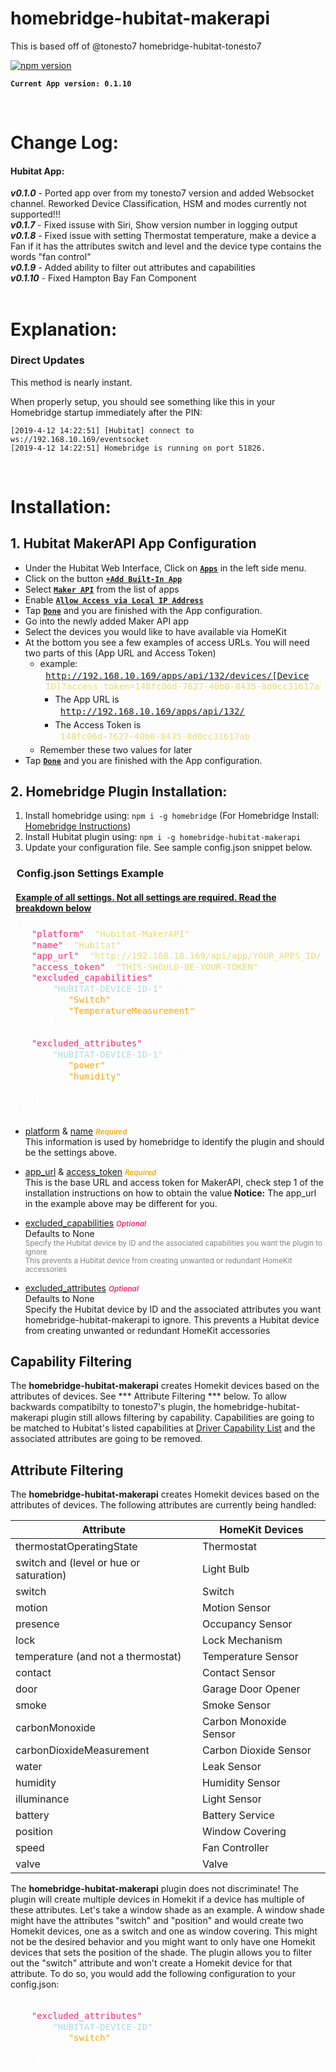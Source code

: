 # homebridge-hubitat-makerapi

This is based off of @tonesto7 homebridge-hubitat-tonesto7

[![npm version](https://badge.fury.io/js/homebridge-hubitat-makerapi.svg)](https://badge.fury.io/js/homebridge-hubitat-makerapi)

**```Current App version: 0.1.10```**

<br>

# Change Log:

#### Hubitat App:

***v0.1.0*** - Ported app over from my tonesto7 version and added Websocket channel. Reworked Device Classification, HSM and modes currently not supported!!!<br>
***v0.1.7*** - Fixed issuse with Siri, Show version number in logging output<br>
***v0.1.8*** - Fixed issue with setting Thermostat temperature, make a device a Fan if it has the attributes switch and level and the device type contains the words "fan control"<br>
***v0.1.9*** - Added ability to filter out attributes and capabilities<br>
***v0.1.10*** - Fixed Hampton Bay Fan Component<br>
<br>

# Explanation:

### Direct Updates
This method is nearly instant.

When properly setup, you should see something like this in your Homebridge startup immediately after the PIN:
```
[2019-4-12 14:22:51] [Hubitat] connect to ws://192.168.10.169/eventsocket
[2019-4-12 14:22:51] Homebridge is running on port 51826.
```

<br>

# Installation:

## 1. Hubitat MakerAPI App Configuration

* Under the Hubitat Web Interface, Click on <u><b>```Apps```</b></u> in the left side menu.
* Click on the button <u><b>```+Add Built-In App```</b></u>
* Select <u><b>```Maker API```</b></u> from the list of apps
* Enable <u><b>```Allow Access via Local IP Address```</b></u>
* Tap <u><b>```Done```</b></u> and you are finished with the App configuration.
* Go into the newly added Maker API app
* Select the devices you would like to have available via HomeKit
* At the bottom you see a few examples of access URLs. You will need two parts of this (App URL and Access Token)
    * example: <div style=" overflow:auto;width:auto;border-width:.1em .1em .1em .8em;padding:.2em .6em;"><pre style="margin: 0; line-height: 125%"><span style="color: #e6db74">http://192.168.10.169/apps/api/132/devices/[Device ID]?access_token=148fc06d-7627-40b0-8435-8d0cc31617ab</span></div>
        * The App URL is <div style=" overflow:auto;width:auto;border-width:.1em .1em .1em .8em;padding:.2em .6em;"><pre style="margin: 0; line-height: 125%"><span style="color: #e6db74">http://192.168.10.169/apps/api/132/</span></div>
        * The Access Token is <div style=" overflow:auto;width:auto;border-width:.1em .1em .1em .8em;padding:.2em .6em;"><pre style="margin: 0; line-height: 125%"><span style="color: #e6db74">148fc06d-7627-40b0-8435-8d0cc31617ab</span></div>
    * Remember these two values for later
* Tap <u><b>```Done```</b></u> and you are finished with the App configuration.


## 2. Homebridge Plugin Installation:

 1. Install homebridge using: ```npm i -g homebridge``` (For Homebridge Install: [Homebridge Instructions](https://github.com/nfarina/homebridge/blob/master/README.md))
 2. Install Hubitat plugin using: ```npm i -g homebridge-hubitat-makerapi```
 3. Update your configuration file. See sample config.json snippet below.

  <h3 style="padding: 0em .6em;">Config.json Settings Example</h3>

  <h4 style="padding: 0em .6em; margin-bottom: 5px;"><u>Example of all settings. Not all settings are required. Read the breakdown below</u></h4>

   <div style=" overflow:auto;width:auto;border-width:.1em .1em .1em .8em;padding:.2em .6em;"><pre style="margin: 0; line-height: 125%"><span style="color: #f8f8f2">{</span>
   <span style="color: #f92672">&quot;platform&quot;</span><span style="color: #f8f8f2">:</span> <span style="color: #e6db74">&quot;Hubitat-MakerAPI&quot;</span><span style="color: #f8f8f2">,</span>
   <span style="color: #f92672">&quot;name&quot;</span><span style="color: #f8f8f2">:</span> <span style="color: #e6db74">&quot;Hubitat&quot;</span><span style="color: #f8f8f2">,</span>
   <span style="color: #f92672">&quot;app_url&quot;</span><span style="color: #f8f8f2">:</span> <span style="color: #e6db74">&quot;http://192.168.10.169/api/app/YOUR_APPS_ID/&quot;</span><span style="color: #f8f8f2">,</span>
   <span style="color: #f92672">&quot;access_token&quot;</span><span style="color: #f8f8f2">:</span> <span style="color: #e6db74">&quot;THIS-SHOULD-BE-YOUR-TOKEN&quot;</span><span style="color: #f8f8f2"></span>
   <span style="color: #f92672">&quot;excluded_capabilities&quot;</span><span style="color: #f8f8f2">: {</span>
   <span style="color: lightblue">    &quot;HUBITAT-DEVICE-ID-1&quot;</span><span style="color: #f8f8f2">: [</span>
   <span style="color: orange">       &quot;Switch&quot;</span><span style="color: #f8f8f2">,</span>
   <span style="color: orange">       &quot;TemperatureMeasurement&quot;</span>
   <span style="color: #f8f8f2">    ]</span>
   <span style="color: #f8f8f2">},</span>
   <span style="color: #f92672">&quot;excluded_attributes&quot;</span><span style="color: #f8f8f2">: {</span>
   <span style="color: lightblue">    &quot;HUBITAT-DEVICE-ID-1&quot;</span><span style="color: #f8f8f2">: [</span>
   <span style="color: orange">       &quot;power&quot;</span><span style="color: #f8f8f2">,</span>
   <span style="color: orange">       &quot;humidity&quot;</span>
   <span style="color: #f8f8f2">    ]</span>
   <span style="color: #f8f8f2">}<br>}</span>
</pre></div>


 * <p><u>platform</u> & <u>name</u>  <small style="color: orange; font-weight: 600;"><i>Required</i></small><br>
    This information is used by homebridge to identify the plugin and should be the settings above.</p>

 * <p><u>app_url</u> & <u>access_token</u>  <small style="color: orange; font-weight: 600;"><i>Required</i></small><br>
    This is the base URL and access token for MakerAPI, check step 1 of the installation instructions on how to obtain the value<b> Notice:</b> The app_url in the example above may be different for you.</small></p>

 * <p><u>excluded_capabilities</u>  <small style="color: #f92672; font-weight: 600;"><i>Optional</i></small><br>
   Defaults to None<br><small style="color: gray;">Specify the Hubitat device by ID and the associated capabilities you want the plugin to ignore<br>This prevents a Hubitat device from creating unwanted or redundant HomeKit accessories</small></p>

 * <p><u>excluded_attributes</u>  <small style="color: #f92672; font-weight: 600;"><i>Optional</i></small><br>
   Defaults to None<br>Specify the Hubitat device by ID and the associated attributes you want homebridge-hubitat-makerapi to ignore. This prevents a Hubitat device from creating unwanted or redundant HomeKit accessories</small></p>

## Capability Filtering
The **homebridge-hubitat-makerapi** creates Homekit devices based on the attributes of devices. See *** Attribute Filtering *** below.
To allow backwards compatibilty to tonesto7's plugin, the homebridge-hubitat-makerapi plugin still allows filtering by capability. Capabilities are going to be matched to Hubitat's listed capabilities at [Driver Capability List](https://docs.hubitat.com/index.php?title=Driver_Capability_List) and the associated attributes are going to be removed.

## Attribute Filtering
The **homebridge-hubitat-makerapi** creates Homekit devices based on the attributes of devices. 
The following attributes are currently being handled: 

| **Attribute** | **HomeKit Devices** |
| ------------ | ------------ |
| thermostatOperatingState | Thermostat |
| switch and (level or hue or saturation) | Light Bulb |
| switch | Switch |
| motion | Motion Sensor |
| presence | Occupancy Sensor |
| lock | Lock Mechanism |
| temperature (and not a thermostat) | Temperature Sensor|
| contact | Contact Sensor |
| door | Garage Door Opener |
| smoke | Smoke Sensor |
| carbonMonoxide | Carbon Monoxide Sensor |
| carbonDioxideMeasurement | Carbon Dioxide Sensor |
| water | Leak Sensor |
| humidity | Humidity Sensor |
| illuminance | Light Sensor |
| battery | Battery Service |
| position | Window Covering |
| speed | Fan Controller |
| valve | Valve |

The **homebridge-hubitat-makerapi** plugin does not discriminate! The plugin will create multiple devices in Homekit if a device has multiple of these attributes.
Let's take a window shade as an example. A window shade might have the attributes "switch" and "position" and would create two Homekit devices, one as a switch and one as window covering. 
This might not be the desired behavior and you might want to only have one Homekit devices that sets the position of the shade. The plugin allows you to filter out the "switch" attribute and won't create a Homekit device for that attribute.
To do so, you would add the following configuration to your config.json:

<div style=" overflow:auto;width:auto;border-width:.1em .1em .1em .8em;padding:.2em .6em;"><pre style="margin: 0; line-height: 125%"><span style="color: #f8f8f2"></span>
   <span style="color: #f92672">&quot;excluded_attributes&quot;</span><span style="color: #f8f8f2">: {</span>
   <span style="color: lightblue">    &quot;HUBITAT-DEVICE-ID&quot;</span><span style="color: #f8f8f2">: [</span>
   <span style="color: orange">       &quot;switch&quot;</span><span style="color: #f8f8f2"></span>
   <span style="color: #f8f8f2">    ]</span>
   <span style="color: #f8f8f2">}</span>
</pre></div>
